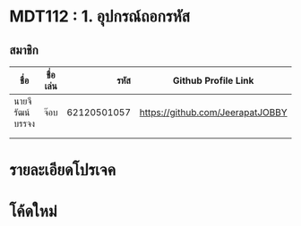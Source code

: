 # MDT112 : 1. อุปกรณ์ถอกรหัส



## สมาชิก



| ชื่อ      | ชื่อเล่น          | รหัส  |Github Profile Link|
| ------------- |:-------------:| -----:|----|
|นายจีรัฒน์ บรรจง     | จ๊อบ  | 62120501057 |https://github.com/JeerapatJOBBY|
|||||
|||||

# รายละเอียดโปรเจค


# โค้ดใหม่
